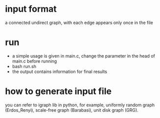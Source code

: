 # input format
a connected undirect graph, with each edge appears only once in the file

# run
* a simple usage is given in main.c, change the parameter in the head of main.c before running
* bash  run.sh
* the output contains information for final results

# how to generate input file
you can refer to igraph lib in python, for example, uniformly random graph (Erdos_Renyi), scale-free graph (Barabasi), unit disk graph (GRG).
